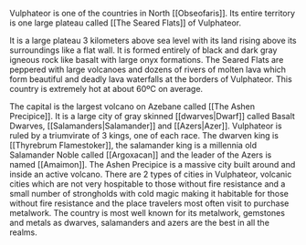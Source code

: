 Vulphateor is one of the countries in North [[Obseofaris]]. Its entire territory is one large plateau called [[The Seared Flats]] of Vulphateor. 

It is a large plateau 3 kilometers above sea level with its land rising above its surroundings like a flat wall. It is formed entirely of black and dark gray igneous rock like basalt with large onyx formations. The Seared Flats are peppered with large volcanoes and dozens of rivers of molten lava which form beautiful and deadly lava waterfalls at the borders of Vulphateor. This country is extremely hot at about 60ºC on average.

The capital is the largest volcano on Azebane called [[The Ashen Precipice]]. It is a large city of gray skinned [[dwarves|Dwarf]] called Basalt Dwarves, [[Salamanders|Salamander]] and [[Azers|Azer]]. Vulphateor is ruled by a triumvirate of 3 kings, one of each race. The dwarven king is [[Thyrebrum Flamestoker]], the salamander king is a millennia old Salamander Noble called [[Argoxacan]] and the leader of the Azers is named [[Amaimon]]. The Ashen Precipice is a massive city built around and inside an active volcano. There are 2 types of cities in Vulphateor, volcanic cities which are not very hospitable to those without fire resistance and a small number of strongholds with cold magic making it habitable for those without fire resistance and the place travelers most often visit to purchase metalwork. The country is most well known for its metalwork, gemstones and metals as dwarves, salamanders and azers are the best in all the realms.